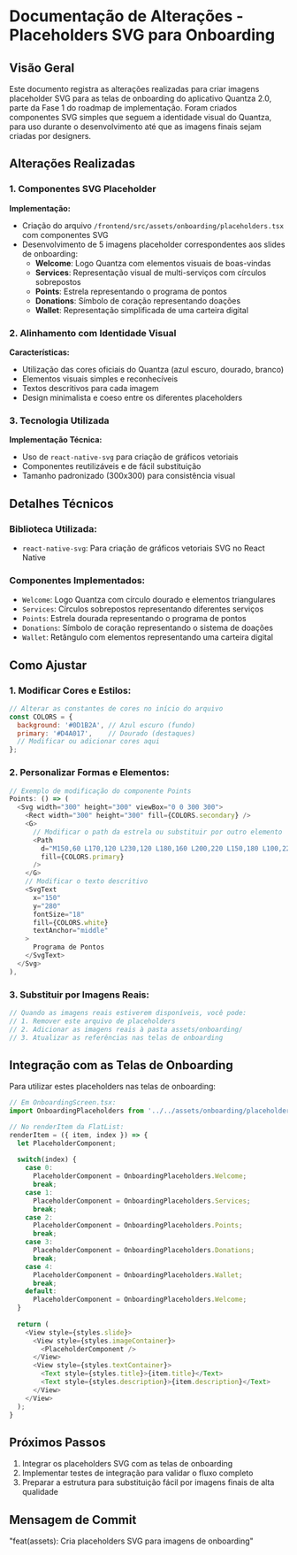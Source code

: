# Documentação de Alterações - Placeholders SVG para Onboarding

## Visão Geral

Este documento registra as alterações realizadas para criar imagens placeholder SVG para as telas de onboarding do aplicativo Quantza 2.0, parte da Fase 1 do roadmap de implementação. Foram criados componentes SVG simples que seguem a identidade visual do Quantza, para uso durante o desenvolvimento até que as imagens finais sejam criadas por designers.

## Alterações Realizadas

### 1. Componentes SVG Placeholder

**Implementação:**
- Criação do arquivo `/frontend/src/assets/onboarding/placeholders.tsx` com componentes SVG
- Desenvolvimento de 5 imagens placeholder correspondentes aos slides de onboarding:
  - **Welcome**: Logo Quantza com elementos visuais de boas-vindas
  - **Services**: Representação visual de multi-serviços com círculos sobrepostos
  - **Points**: Estrela representando o programa de pontos
  - **Donations**: Símbolo de coração representando doações
  - **Wallet**: Representação simplificada de uma carteira digital

### 2. Alinhamento com Identidade Visual

**Características:**
- Utilização das cores oficiais do Quantza (azul escuro, dourado, branco)
- Elementos visuais simples e reconhecíveis
- Textos descritivos para cada imagem
- Design minimalista e coeso entre os diferentes placeholders

### 3. Tecnologia Utilizada

**Implementação Técnica:**
- Uso de `react-native-svg` para criação de gráficos vetoriais
- Componentes reutilizáveis e de fácil substituição
- Tamanho padronizado (300x300) para consistência visual

## Detalhes Técnicos

### Biblioteca Utilizada:
- `react-native-svg`: Para criação de gráficos vetoriais SVG no React Native

### Componentes Implementados:
- `Welcome`: Logo Quantza com círculo dourado e elementos triangulares
- `Services`: Círculos sobrepostos representando diferentes serviços
- `Points`: Estrela dourada representando o programa de pontos
- `Donations`: Símbolo de coração representando o sistema de doações
- `Wallet`: Retângulo com elementos representando uma carteira digital

## Como Ajustar

### 1. Modificar Cores e Estilos:
```javascript
// Alterar as constantes de cores no início do arquivo
const COLORS = {
  background: '#0D1B2A', // Azul escuro (fundo)
  primary: '#D4A017',    // Dourado (destaques)
  // Modificar ou adicionar cores aqui
};
```

### 2. Personalizar Formas e Elementos:
```javascript
// Exemplo de modificação do componente Points
Points: () => (
  <Svg width="300" height="300" viewBox="0 0 300 300">
    <Rect width="300" height="300" fill={COLORS.secondary} />
    <G>
      // Modificar o path da estrela ou substituir por outro elemento
      <Path
        d="M150,60 L170,120 L230,120 L180,160 L200,220 L150,180 L100,220 L120,160 L70,120 L130,120 Z"
        fill={COLORS.primary}
      />
    </G>
    // Modificar o texto descritivo
    <SvgText
      x="150"
      y="280"
      fontSize="18"
      fill={COLORS.white}
      textAnchor="middle"
    >
      Programa de Pontos
    </SvgText>
  </Svg>
),
```

### 3. Substituir por Imagens Reais:
```javascript
// Quando as imagens reais estiverem disponíveis, você pode:
// 1. Remover este arquivo de placeholders
// 2. Adicionar as imagens reais à pasta assets/onboarding/
// 3. Atualizar as referências nas telas de onboarding
```

## Integração com as Telas de Onboarding

Para utilizar estes placeholders nas telas de onboarding:

```javascript
// Em OnboardingScreen.tsx:
import OnboardingPlaceholders from '../../assets/onboarding/placeholders';

// No renderItem da FlatList:
renderItem = ({ item, index }) => {
  let PlaceholderComponent;
  
  switch(index) {
    case 0:
      PlaceholderComponent = OnboardingPlaceholders.Welcome;
      break;
    case 1:
      PlaceholderComponent = OnboardingPlaceholders.Services;
      break;
    case 2:
      PlaceholderComponent = OnboardingPlaceholders.Points;
      break;
    case 3:
      PlaceholderComponent = OnboardingPlaceholders.Donations;
      break;
    case 4:
      PlaceholderComponent = OnboardingPlaceholders.Wallet;
      break;
    default:
      PlaceholderComponent = OnboardingPlaceholders.Welcome;
  }
  
  return (
    <View style={styles.slide}>
      <View style={styles.imageContainer}>
        <PlaceholderComponent />
      </View>
      <View style={styles.textContainer}>
        <Text style={styles.title}>{item.title}</Text>
        <Text style={styles.description}>{item.description}</Text>
      </View>
    </View>
  );
}
```

## Próximos Passos

1. Integrar os placeholders SVG com as telas de onboarding
2. Implementar testes de integração para validar o fluxo completo
3. Preparar a estrutura para substituição fácil por imagens finais de alta qualidade

## Mensagem de Commit

"feat(assets): Cria placeholders SVG para imagens de onboarding"
